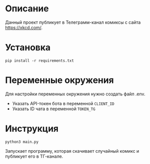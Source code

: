 Описание
=
Данный проект публикует в Телеграмм-канал комиксы с сайта https://xkcd.com/.

Установка
=

```
pip install -r requirements.txt
```

Переменные окружения
=
Для настройки переменных окружения нужно создать файл .env. 
- Указать API-токен бота в переменной ```CLIENT_ID```
- Указать ID чата в переменной ```TOKEN_TG```

Инструкция
=

```
python3 main.py
``` 
Запускает программу, которая скачивает случайный комикс и публикует его в ТГ-канале.



